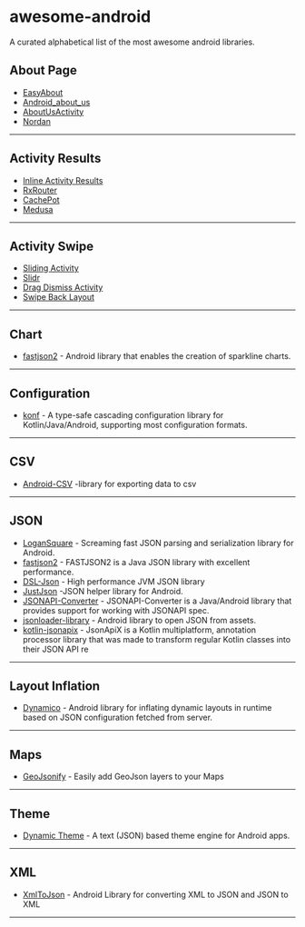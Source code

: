 # awesome-android

A curated alphabetical list of the most awesome android libraries.

## About Page

- [EasyAbout](https://github.com/marcoscgdev/EasyAbout)
- [Android_about_us](https://github.com/krishnanmuthiahpillai/android_about_us)
- [AboutUsActivity](https://github.com/manimaran96/AboutUsActivity)
- [Nordan](https://github.com/Dan629pl/nordan-simply-page-android)

---

## Activity Results

- [Inline Activity Results](https://github.com/afollestad/inline-activity-result)
- [RxRouter](https://github.com/ssseasonnn/RxRouter)
- [CachePot](https://github.com/kimkevin/CachePot)
- [Medusa](https://github.com/Trendyol/medusa)

---

## Activity Swipe 

- [Sliding Activity](https://github.com/klinker41/android-slidingactivity)
- [Slidr](https://github.com/r0adkll/Slidr)
- [Drag Dismiss Activity](https://github.com/klinker24/Android-DragDismissActivity)
- [Swipe Back Layout](https://github.com/gongwen/SwipeBackLayout)

---

## Chart

- [fastjson2](https://github.com/robinhood/spark) - Android library that enables the creation of sparkline charts. 

---

## Configuration

- [konf](https://github.com/uchuhimo/konf) - A type-safe cascading configuration library for Kotlin/Java/Android, supporting most configuration formats.

---

## CSV

- [Android-CSV](https://github.com/abdymm/Android-CSV) -library for exporting data to csv

--- 

## JSON

- [LoganSquare](https://github.com/bluelinelabs/LoganSquare) - Screaming fast JSON parsing and serialization library for Android.
- [fastjson2](https://github.com/alibaba/fastjson2) - FASTJSON2 is a Java JSON library with excellent performance. 
- [DSL-Json](https://github.com/ngs-doo/dsl-json) - High performance JVM JSON library
- [JustJson](https://github.com/apptik/JustJson) -JSON helper library for Android.
- [JSONAPI-Converter](https://github.com/jasminb/jsonapi-converter) - JSONAPI-Converter is a Java/Android library that provides support for working with JSONAPI spec.
- [jsonloader-library](https://github.com/zainfikrih/jsonloader-library) - Android library to open JSON from assets.
- [kotlin-jsonapix](https://github.com/infinum/kotlin-jsonapix) - JsonApiX is a Kotlin multiplatform, annotation processor library that was made to transform regular Kotlin classes into their JSON API re

---

## Layout Inflation

- [Dynamico](https://github.com/jelic98/dynamico) - Android library for inflating dynamic layouts in runtime based on JSON configuration fetched from server.

---

## Maps

- [GeoJsonify](https://github.com/Nextome/GeoJsonify) - Easily add GeoJson layers to your Maps

---

## Theme

- [Dynamic Theme](https://github.com/pranavpandey/dynamic-theme) - A text (JSON) based theme engine for Android apps.

---

## XML

- [XmlToJson](https://github.com/smart-fun/XmlToJson) - Android Library for converting XML to JSON and JSON to XML

---

